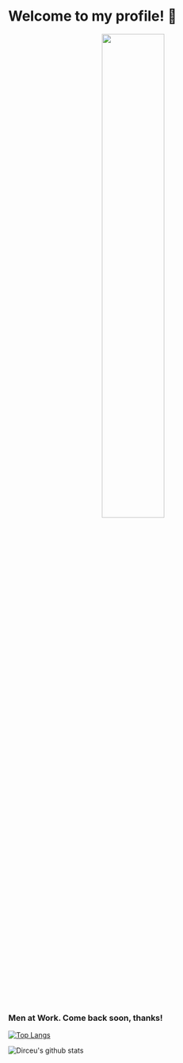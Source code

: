 # Welcome to my profile! 👋
<p align="center">
  <img align="center" width="50%" src="https://media.giphy.com/media/35MG6KoNC3zyAkGes0/giphy.gif" />
</p>


### Men at Work. Come back soon, thanks!

[![Top Langs](https://github-readme-stats.vercel.app/api/top-langs/?username=DirceuSilvestre)](https://github.com/DirceuSilvestre/github-readme-stats)

![Dirceu's github stats](https://github-readme-stats.vercel.app/api?username=DirceuSilvestre&show_icons=true&theme=tokyonight)



<!--
**DirceuSilvestre/DirceuSilvestre** is a ✨ _special_ ✨ repository because its `README.md` (this file) appears on your GitHub profile.

Here are some ideas to get you started:

- 🔭 I’m currently working on ...
- 🌱 I’m currently learning ...
- 👯 I’m looking to collaborate on ...
- 🤔 I’m looking for help with ...
- 💬 Ask me about ...
- 📫 How to reach me: ...
- 😄 Pronouns: ...
- ⚡ Fun fact: ...
-->
